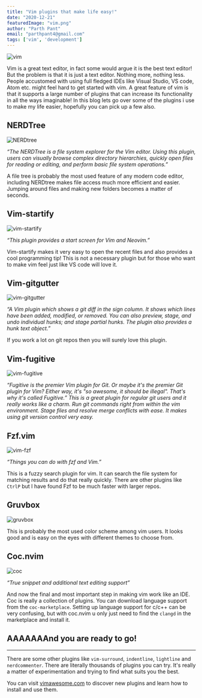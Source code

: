 ```yaml
---
title: "Vim plugins that make life easy!"
date: "2020-12-21"
featuredImage: "vim.png"
author: "Parth Pant"
email: "parthpant4@gmail.com"
tags: ['vim', 'development']
---
```


![vim](vim.png)

Vim is a great text editor, in fact some would argue it is the best text editor! But the problem is that it is just a text editor. Nothing more, nothing less.
People accustomed with using full fledged IDEs like Visual Studio, VS code, Atom etc. might feel hard to get started with vim. A great feature of vim is that it supports a large number of plugins that can increase its functionality in all the ways imaginable!
In this blog lets go over some of the plugins i use to make my life easier, hopefully you can pick up a few also.

## NERDTree

![NERDtree](nerdtree.gif)

*“The NERDTree is a file system explorer for the Vim editor. Using this plugin, users can visually browse complex directory hierarchies, quickly open files for reading or editing, and perform basic file system operations.”*

A file tree is probably the most used feature of any modern code editor, including NERDtree makes file access much more efficient and easier. Jumping around files and making new folders becomes a matter of seconds.

## Vim-startify

![vim-startify](startify.png)

*“This plugin provides a start screen for Vim and Neovim.”*

Vim-startify makes it very easy to open the recent files and also provides a cool programming tip! This is not a necessary plugin but for those who want to make vim feel just like VS code will love it.

## Vim-gitgutter

![vim-gitgutter](gitgutter.png)

*“A Vim plugin which shows a git diff in the sign column. It shows which lines have been added, modified, or removed. You can also preview, stage, and undo individual hunks; and stage partial hunks. The plugin also provides a hunk text object.”*

If you work a lot on git repos then you will surely love this plugin.

## Vim-fugitive

![vim-fugitive](fugitive.png)

*“Fugitive is the premier Vim plugin for Git. Or maybe it's the premier Git plugin for Vim? Either way, it's "so awesome, it should be illegal". That's why it's called Fugitive.”
This is a great plugin for regular git users and it really works like a charm. Run git commands right from within the vim environment. Stage files and resolve merge conflicts with ease. It makes using git version control very easy.*

## Fzf.vim

![vim-fzf](fzf.gif)

*“Things you can do with fzf and Vim.”*

This is a fuzzy search plugin for vim. It can search the file system for matching results and do that really quickly. There are other plugins like `CtrlP` but I have found Fzf to be much faster with larger repos.

## Gruvbox

![gruvbox](gruvbox.png)

This is probably the most used color scheme among vim users. It looks good and is easy on the eyes with different themes to choose from.

## Coc.nvim

![coc](coc.gif)

*“True snippet and additional text editing support”*

And now the final and most important step in making vim work like an IDE. Coc is really a collection of plugins. You can download language support from the `coc-marketplace`. Setting up language support for c/c++ can be very confusing, but with coc.nvim u only just need to find the `clangd` in the marketplace and install it.

## AAAAAAAnd you are ready to go!
---

There are some other plugins like `vim-surround`, `indentline`, `lightline` and `nerdcommenter`. There are literally thousands of plugins you can try. It's really a matter of experimentation and trying to find what suits you the best.

You can visit [vimawesome.com](https://www.vimawesome.com) to discover new plugins and learn how to install and use them.
